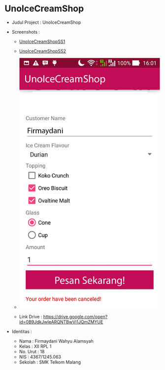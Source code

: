 # UnoIceCreamShop

* Judul Project : UnoIceCreamShop
* Screenshots :
  * [UnoIceCreamShopSS1](https://github.com/firmaydani/UnoIceCreamShop/blob/master/Uno_1.jpg)
  * [UnoIceCreamShopSS2](https://github.com/firmaydani/UnoIceCreamShop/blob/master/Uno_2.jpg)
  * ![UnoIceCreamShopSS3](https://github.com/firmaydani/UnoIceCreamShop/blob/master/Uno_3.jpg)
  
  * Link Drive : https://drive.google.com/open?id=0B9JdkJwIeARQNTBwVi1JQmZMYUE
  
* Identitas :
  * Nama     : Firmaydani Wahyu Alamsyah
  * Kelas    : XII RPL 1
  * No. Urut : 18
  * NIS      : 4367/1245.063
  * Sekolah  : SMK Telkom Malang
